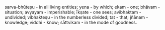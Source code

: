 sarva-bhūteṣu - in all living entities; yena - by which; ekam - one; bhāvam - situation; avyayam - imperishable; īkṣate - one sees; avibhaktam - undivided; vibhakteṣu - in the numberless divided; tat - that; jñānam - knowledge; viddhi - know; sāttvikam - in the mode of goodness.